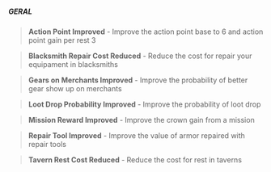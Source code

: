 
##### GERAL
> **Action Point Improved** - Improve the action point base to 6 and action point gain per rest 3

> **Blacksmith Repair Cost Reduced** - Reduce the cost for repair your equipament in blacksmiths

> **Gears on Merchants Improved** - Improve the probability of better gear show up on merchants

> **Loot Drop Probability Improved** - Improve the probability of loot drop

> **Mission Reward Improved** - Improve the crown gain from a mission

> **Repair Tool Improved** - Improve the value of armor repaired with repair tools

> **Tavern Rest Cost Reduced** - Reduce the cost for rest in taverns

